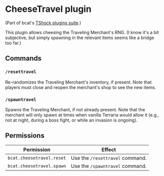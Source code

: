 ﻿# CheeseTravel plugin

(Part of bcat's [TShock plugins suite](https://github.com/bcat/TShockPlugins).)

This plugin allows cheesing the Traveling Merchant's RNG. (I know it's a bit
subjective, but simply spawning in the relevant items seems like a bridge too
far.)

## Commands

### `/resettravel`

Re-randomizes the Traveling Merchant's inventory, if present. Note that players
must close and reopen the merchant's shop to see the new items.

### `/spawntravel`

Spawns the Traveling Merchant, if not already present. Note that the merchant
will only spawn at times when vanilla Terraria would allow it (e.g., not at
night, during a boss fight, or while an invasion is ongoing).

## Permissions

| Permission | Effect |
| --- | --- |
| `bcat.cheesetravel.reset` | Use the `/resettravel` command. |
| `bcat.cheesetravel.spawn` | Use the `/spawntravel` command. |
